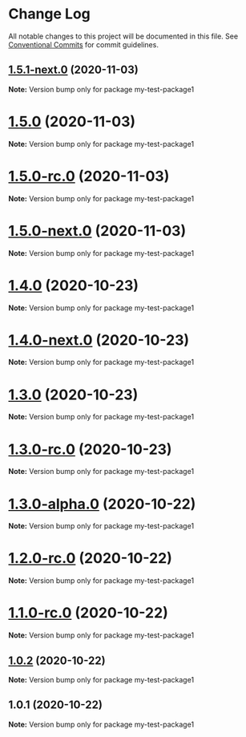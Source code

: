 # Change Log

All notable changes to this project will be documented in this file.
See [Conventional Commits](https://conventionalcommits.org) for commit guidelines.

## [1.5.1-next.0](https://github.com/vladar/lerna-repo/compare/my-test-package1@1.5.0...my-test-package1@1.5.1-next.0) (2020-11-03)

**Note:** Version bump only for package my-test-package1





# [1.5.0](https://github.com/vladar/lerna-repo/compare/my-test-package1@1.5.0-rc.0...my-test-package1@1.5.0) (2020-11-03)

**Note:** Version bump only for package my-test-package1





# [1.5.0-rc.0](https://github.com/vladar/lerna-repo/compare/my-test-package1@1.5.0-next.0...my-test-package1@1.5.0-rc.0) (2020-11-03)

**Note:** Version bump only for package my-test-package1





# [1.5.0-next.0](https://github.com/vladar/lerna-repo/compare/my-test-package1@1.4.0...my-test-package1@1.5.0-next.0) (2020-11-03)

**Note:** Version bump only for package my-test-package1





# [1.4.0](https://github.com/vladar/lerna-repo/compare/my-test-package1@1.4.0-next.0...my-test-package1@1.4.0) (2020-10-23)

**Note:** Version bump only for package my-test-package1





# [1.4.0-next.0](https://github.com/vladar/lerna-repo/compare/my-test-package1@1.3.0...my-test-package1@1.4.0-next.0) (2020-10-23)

**Note:** Version bump only for package my-test-package1





# [1.3.0](https://github.com/vladar/lerna-repo/compare/my-test-package1@1.3.0-rc.0...my-test-package1@1.3.0) (2020-10-23)

**Note:** Version bump only for package my-test-package1





# [1.3.0-rc.0](https://github.com/vladar/lerna-repo/compare/my-test-package1@1.3.0-alpha.0...my-test-package1@1.3.0-rc.0) (2020-10-23)

**Note:** Version bump only for package my-test-package1





# [1.3.0-alpha.0](https://github.com/vladar/lerna-repo/compare/my-test-package1@1.2.0-rc.0...my-test-package1@1.3.0-alpha.0) (2020-10-22)

**Note:** Version bump only for package my-test-package1





# [1.2.0-rc.0](https://github.com/vladar/lerna-repo/compare/my-test-package1@1.0.2...my-test-package1@1.2.0-rc.0) (2020-10-22)

**Note:** Version bump only for package my-test-package1





# [1.1.0-rc.0](https://github.com/vladar/lerna-repo/compare/my-test-package1@1.0.2...my-test-package1@1.1.0-rc.0) (2020-10-22)

**Note:** Version bump only for package my-test-package1






## [1.0.2](https://github.com/vladar/lerna-repo/compare/my-test-package1@1.0.1...my-test-package1@1.0.2) (2020-10-22)

**Note:** Version bump only for package my-test-package1





## 1.0.1 (2020-10-22)

**Note:** Version bump only for package my-test-package1
